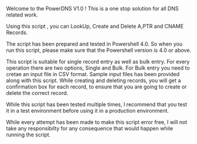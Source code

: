 Welcome to the PowerDNS V1.0 ! This is a one stop solution for all DNS related work.                   

Using this script , you can LookUp, Create and Delete A,PTR and CNAME Records.

The script has been prepared and tested in Powershell 4.0. So when you run this script, please make sure that the Powershell version is 4.0 or above.

This script is suitable for single record entry as well as bulk entry. For every operation there are two options, Single and Bulk. For Bulk entry you need to cretae an input file in CSV format. Sample input files has been provided along with this script.       While creating and deleting records, you will get a confirmation box for each record, to ensure that you are going to create or delete the correct record.

While this script has been tested multiple times, I recommend that you test it in a test environment before using it in a production environment.

While every attempt has been made to make this script error free, I will not take any responsibilty for any consequence that would happen while running the script.
